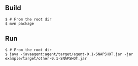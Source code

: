 ## Build

```
$ # From the root dir
$ mvn package
```

## Run

```
$ # From the root dir
$ java -javaagent:agent/target/agent-0.1-SNAPSHOT.jar -jar example/target/other-0.1-SNAPSHOT.jar
```
